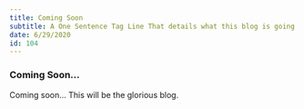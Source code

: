 ```yaml
---
title: Coming Soon
subtitle: A One Sentence Tag Line That details what this blog is going to be about.
date: 6/29/2020
id: 104
---
```


### Coming Soon...

Coming soon... This will be the glorious blog.
